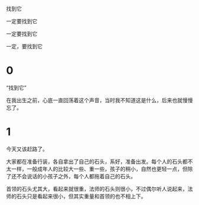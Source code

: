找到它

一定要找到它

一定要找到它

一定，要找到它



# 0

“找到它”

在我出生之前，心底一直回荡着这个声音，当时我不知道这是什么，后来也就慢慢忘了。



# 1

今天又该赶路了。

大家都在准备行装，各自拿出了自己的石头，系好，准备出发。每个人的石头都不太一样，一般成年人的比较大一些、重一些，孩子的稍小，自然也更轻一点，但除了还不会说话的小孩子之外，每个人都拖着自己的石头。

首领的石头尤其大，看起来就很重，法师的石头则很小，不过偶尔听人说起来，法师的石头只是看起来很小，但其实重量和首领的也不相上下。

